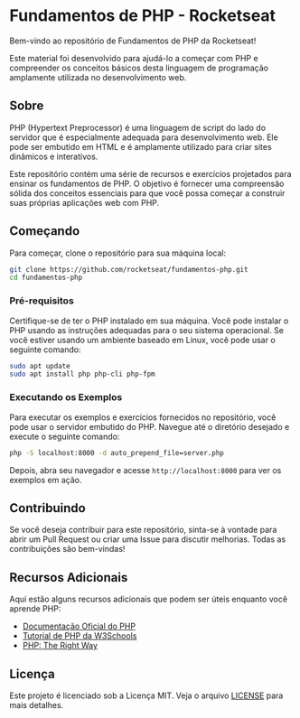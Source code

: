 # Fundamentos de PHP - Rocketseat

Bem-vindo ao repositório de Fundamentos de PHP da Rocketseat!

Este material foi desenvolvido para ajudá-lo a começar com PHP e compreender os conceitos básicos desta linguagem de programação amplamente utilizada no desenvolvimento web.

## Sobre

PHP (Hypertext Preprocessor) é uma linguagem de script do lado do servidor que é especialmente adequada para desenvolvimento web. Ele pode ser embutido em HTML e é amplamente utilizado para criar sites dinâmicos e interativos.

Este repositório contém uma série de recursos e exercícios projetados para ensinar os fundamentos de PHP. O objetivo é fornecer uma compreensão sólida dos conceitos essenciais para que você possa começar a construir suas próprias aplicações web com PHP.

## Começando

Para começar, clone o repositório para sua máquina local:

```bash
git clone https://github.com/rocketseat/fundamentos-php.git
cd fundamentos-php
```

### Pré-requisitos

Certifique-se de ter o PHP instalado em sua máquina. Você pode instalar o PHP usando as instruções adequadas para o seu sistema operacional. Se você estiver usando um ambiente baseado em Linux, você pode usar o seguinte comando:

```bash
sudo apt update
sudo apt install php php-cli php-fpm
```

### Executando os Exemplos

Para executar os exemplos e exercícios fornecidos no repositório, você pode usar o servidor embutido do PHP. Navegue até o diretório desejado e execute o seguinte comando:

```bash
php -S localhost:8000 -d auto_prepend_file=server.php
```

Depois, abra seu navegador e acesse `http://localhost:8000` para ver os exemplos em ação.

## Contribuindo

Se você deseja contribuir para este repositório, sinta-se à vontade para abrir um Pull Request ou criar uma Issue para discutir melhorias. Todas as contribuições são bem-vindas!

## Recursos Adicionais

Aqui estão alguns recursos adicionais que podem ser úteis enquanto você aprende PHP:

- [Documentação Oficial do PHP](https://www.php.net/docs.php)
- [Tutorial de PHP da W3Schools](https://www.w3schools.com/php/)
- [PHP: The Right Way](https://phptherightway.com/)

## Licença

Este projeto é licenciado sob a Licença MIT. Veja o arquivo [LICENSE](LICENSE) para mais detalhes.

